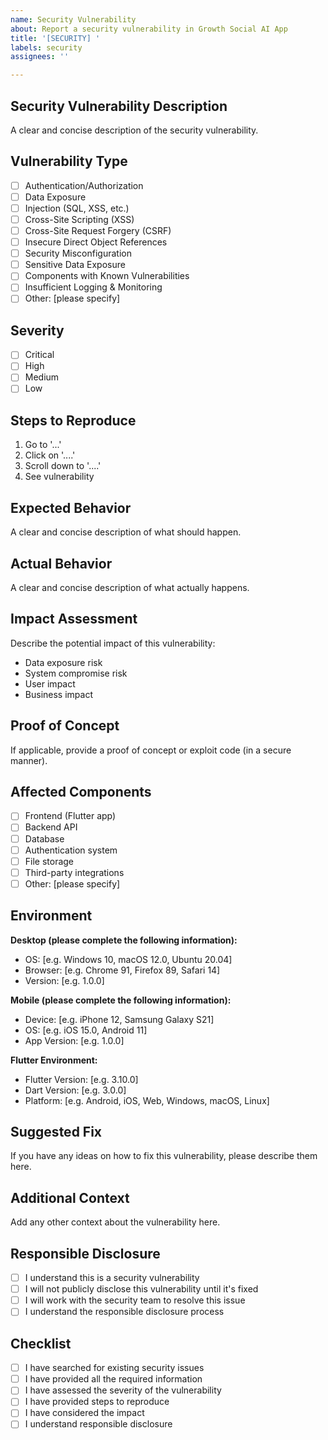 ```yaml
---
name: Security Vulnerability
about: Report a security vulnerability in Growth Social AI App
title: '[SECURITY] '
labels: security
assignees: ''

---
```


## Security Vulnerability Description
A clear and concise description of the security vulnerability.

## Vulnerability Type
- [ ] Authentication/Authorization
- [ ] Data Exposure
- [ ] Injection (SQL, XSS, etc.)
- [ ] Cross-Site Scripting (XSS)
- [ ] Cross-Site Request Forgery (CSRF)
- [ ] Insecure Direct Object References
- [ ] Security Misconfiguration
- [ ] Sensitive Data Exposure
- [ ] Components with Known Vulnerabilities
- [ ] Insufficient Logging & Monitoring
- [ ] Other: [please specify]

## Severity
- [ ] Critical
- [ ] High
- [ ] Medium
- [ ] Low

## Steps to Reproduce
1. Go to '...'
2. Click on '....'
3. Scroll down to '....'
4. See vulnerability

## Expected Behavior
A clear and concise description of what should happen.

## Actual Behavior
A clear and concise description of what actually happens.

## Impact Assessment
Describe the potential impact of this vulnerability:
- Data exposure risk
- System compromise risk
- User impact
- Business impact

## Proof of Concept
If applicable, provide a proof of concept or exploit code (in a secure manner).

## Affected Components
- [ ] Frontend (Flutter app)
- [ ] Backend API
- [ ] Database
- [ ] Authentication system
- [ ] File storage
- [ ] Third-party integrations
- [ ] Other: [please specify]

## Environment
**Desktop (please complete the following information):**
- OS: [e.g. Windows 10, macOS 12.0, Ubuntu 20.04]
- Browser: [e.g. Chrome 91, Firefox 89, Safari 14]
- Version: [e.g. 1.0.0]

**Mobile (please complete the following information):**
- Device: [e.g. iPhone 12, Samsung Galaxy S21]
- OS: [e.g. iOS 15.0, Android 11]
- App Version: [e.g. 1.0.0]

**Flutter Environment:**
- Flutter Version: [e.g. 3.10.0]
- Dart Version: [e.g. 3.0.0]
- Platform: [e.g. Android, iOS, Web, Windows, macOS, Linux]

## Suggested Fix
If you have any ideas on how to fix this vulnerability, please describe them here.

## Additional Context
Add any other context about the vulnerability here.

## Responsible Disclosure
- [ ] I understand this is a security vulnerability
- [ ] I will not publicly disclose this vulnerability until it's fixed
- [ ] I will work with the security team to resolve this issue
- [ ] I understand the responsible disclosure process

## Checklist
- [ ] I have searched for existing security issues
- [ ] I have provided all the required information
- [ ] I have assessed the severity of the vulnerability
- [ ] I have provided steps to reproduce
- [ ] I have considered the impact
- [ ] I understand responsible disclosure
